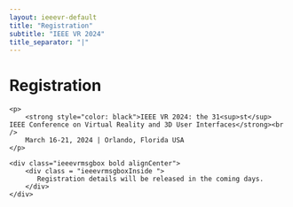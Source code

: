```yaml
---
layout: ieeevr-default
title: "Registration"
subtitle: "IEEE VR 2024"
title_separator: "|"
---
```

<script type="text/javascript">
    $(document).ready(function(){
		var email = ""; 
		var domain = "ieeevr.org"; 

		email = "register2024"; 		
		register.innerHTML  = "<span class='text-nowrap'><a href=javascript:location='" + "mail" + "to:" + email + "@" + domain + "'><i class='fas fa-fw fa-envelope-square emailIconSm' style=''></i><i class='emailTextSm'>" + email + "@" + domain + "</a></i></span>";       
	});
</script>
<!-- Style Sheet for table-->
<div>
	<h1 id="registration">Registration  <div class="floatRight"><span id="register"></span></div></h1>

	<p>
		<strong style="color: black">IEEE VR 2024: the 31<sup>st</sup> IEEE Conference on Virtual Reality and 3D User Interfaces</strong><br /> 
		March 16-21, 2024 | Orlando, Florida USA
	</p>
		
	<div class="ieeevrmsgbox bold alignCenter">
        <div class = "ieeevrmsgboxInside ">
           Registration details will be released in the coming days.
        </div>
    </div>
</div>
